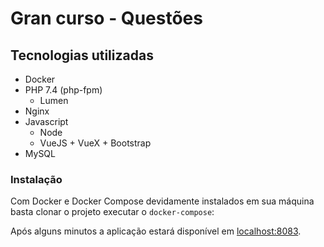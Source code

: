 # Gran curso - Questões

## Tecnologias utilizadas

- Docker
- PHP 7.4 (php-fpm)
  - Lumen
- Nginx
- Javascript
  - Node
  - VueJS + VueX + Bootstrap
- MySQL

### Instalação

Com Docker e Docker Compose devidamente instalados em sua máquina basta clonar o projeto executar o ```docker-compose```:

Após alguns minutos a aplicação estará disponível em <localhost:8083>.
